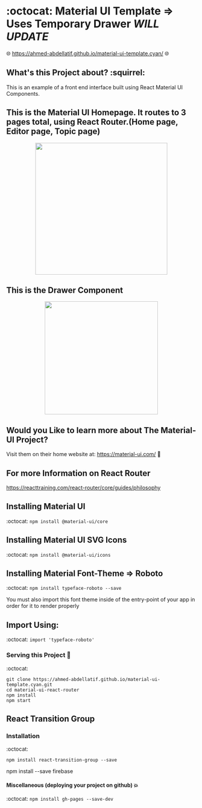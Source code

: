# :octocat: Material UI Template => Uses Temporary Drawer *WILL UPDATE*

:globe_with_meridians: https://ahmed-abdellatif.github.io/material-ui-template.cyan/ :globe_with_meridians:


## What's this Project about? :squirrel:
This is an example of a front end interface built using React Material UI Components.


## This is the Material UI Homepage. It routes to 3 pages total, using React Router.(Home page, Editor page, Topic page)
<p align="center">
  <img height="350" src="" /></p>


## This is the Drawer Component
<p align="center">
   <img height="300" src="" />
 </p>




## Would you Like to learn more about The Material-UI Project?
Visit them on their home website at: https://material-ui.com/ :bookmark:


## For more Information on React Router
https://reacttraining.com/react-router/core/guides/philosophy


## Installing Material UI

:octocat:
``` npm install @material-ui/core  ```

## Installing Material UI SVG Icons

:octocat: ```npm install @material-ui/icons```

## Installing Material Font-Theme => Roboto

:octocat: ```npm install typeface-roboto --save```

You must also import this font theme inside of the
entry-point of your app in order for it to render properly

## Import Using:

:octocat: ```import 'typeface-roboto'```


### Serving this Project :book:

:octocat:

```
git clone https://ahmed-abdellatif.github.io/material-ui-template.cyan.git
cd material-ui-react-router
npm install
npm start
```


## React Transition Group

### Installation
:octocat:
```
npm install react-transition-group --save
```

npm install --save firebase


#### Miscellaneous (deploying your project on github) :boom:
:octocat: ```npm install gh-pages --save-dev```
